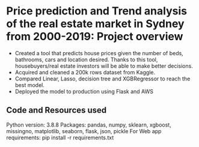 # Price prediction and Trend analysis of the real estate market in Sydney from 2000-2019: Project overview

- Created a tool that predicts house prices given the number of beds, bathrooms, cars and location desired. Thanks to this tool, housebuyers/real estate investors will be able to make better decisions. 
- Acquired and cleaned a 200k rows dataset from Kaggle.
- Compared Linear, Lasso, decision tree and XGBRegressor to reach the best model.
- Deployed the model to production using Flask and AWS

## Code and Resources used
Python version: 3.8.8
Packages: pandas, numpy, sklearn, xgboost, missingno, matplotlib, seaborn, flask, json, pickle
For Web app requirements:    pip install -r requirements.txt

